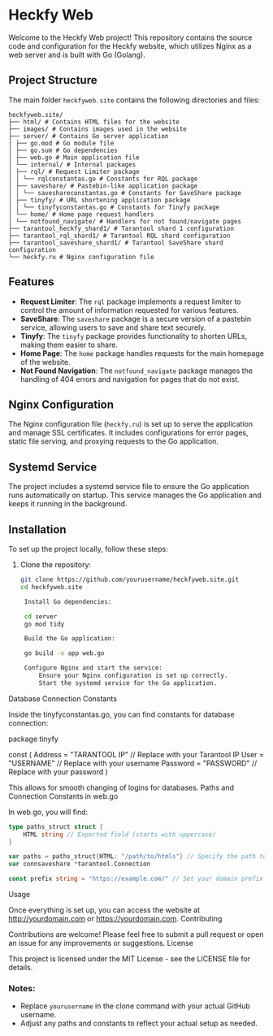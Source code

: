 # Heckfy Web

Welcome to the Heckfy Web project! This repository contains the source code and configuration for the Heckfy website, which utilizes Nginx as a web server and is built with Go (Golang).

## Project Structure

The main folder `heckfyweb.site` contains the following directories and files:
```
heckfyweb.site/
├── html/ # Contains HTML files for the website
├── images/ # Contains images used in the website
├── server/ # Contains Go server application
│ ├── go.mod # Go module file
│ ├── go.sum # Go dependencies
│ ├── web.go # Main application file
│ └── internal/ # Internal packages
│ ├── rql/ # Request Limiter package
│ │ └── rqlconstantas.go # Constants for RQL package
│ ├── saveshare/ # Pastebin-like application package
│ │ └── saveshareconstantas.go # Constants for SaveShare package
│ ├── tinyfy/ # URL shortening application package
│ │ └── tinyfyconstantas.go # Constants for Tinyfy package
│ └── home/ # Home page request handlers
│ └── notfound_navigate/ # Handlers for not found/navigate pages
├── tarantool_heckfy_shard1/ # Tarantool shard 1 configuration
├── tarantool_rql_shard1/ # Tarantool RQL shard configuration
├── tarantool_saveshare_shard1/ # Tarantool SaveShare shard configuration
└── heckfy.ru # Nginx configuration file
```

## Features

- **Request Limiter**: The `rql` package implements a request limiter to control the amount of information requested for various features.
- **SaveShare**: The `saveshare` package is a secure version of a pastebin service, allowing users to save and share text securely.
- **Tinyfy**: The `tinyfy` package provides functionality to shorten URLs, making them easier to share.
- **Home Page**: The `home` package handles requests for the main homepage of the website.
- **Not Found Navigation**: The `notfound_navigate` package manages the handling of 404 errors and navigation for pages that do not exist.

## Nginx Configuration

The Nginx configuration file (`heckfy.ru`) is set up to serve the application and manage SSL certificates. It includes configurations for error pages, static file serving, and proxying requests to the Go application.

## Systemd Service

The project includes a systemd service file to ensure the Go application runs automatically on startup. This service manages the Go application and keeps it running in the background.

## Installation

To set up the project locally, follow these steps:

1. Clone the repository:
   ```bash
   git clone https://github.com/yourusername/heckfyweb.site.git
   cd heckfyweb.site

    Install Go dependencies:

    cd server
    go mod tidy

    Build the Go application:

    go build -o app web.go

    Configure Nginx and start the service:
        Ensure your Nginx configuration is set up correctly.
        Start the systemd service for the Go application.

Database Connection Constants

Inside the tinyfyconstantas.go, you can find constants for database connection:

package tinyfy

const (
	Address  = "TARANTOOL IP"  // Replace with your Tarantool IP
	User     = "USERNAME"       // Replace with your username
	Password = "PASSWORD"       // Replace with your password
)

This allows for smooth changing of logins for databases.
Paths and Connection Constants in web.go

In web.go, you will find:
```go
type paths_struct struct {
	HTML string // Exported field (starts with uppercase)
}

var paths = paths_struct{HTML: "/path/to/htmls"} // Specify the path to your HTML files
var connsaveshare *tarantool.Connection

const prefix string = "https://example.com/" // Set your domain prefix
```
Usage

Once everything is set up, you can access the website at http://yourdomain.com or https://yourdomain.com.
Contributing

Contributions are welcome! Please feel free to submit a pull request or open an issue for any improvements or suggestions.
License

This project is licensed under the MIT License - see the LICENSE file for details.


### Notes:
- Replace `yourusername` in the clone command with your actual GitHub username.
- Adjust any paths and constants to reflect your actual setup as needed.
